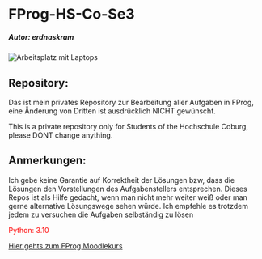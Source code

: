 <html lang="de">
    <div id="title">
        <h1>FProg-HS-Co-Se3</h1>
        <h5>Autor: erdnaskram</h5>
    </div>
    <div class="inhalt_box">
            <img src="https://images.unsplash.com/photo-1519389950473-47ba0277781c?ixlib=rb-1.2.1&ixid=eyJhcHBfaWQiOjEyMDd9&auto=format&fit=crop&w=2250&q=80" alt="Arbeitsplatz mit Laptops">
            <h2>Repository:</h2>
            <p>Das ist mein privates Repository zur Bearbeitung aller Aufgaben in FProg, 
                eine Änderung von Dritten ist ausdrücklich NICHT gewünscht.</p>
            <p>This is a private repository only for Students of the Hochschule Coburg, please DONT change anything.</p>
            <h2>Anmerkungen:</h2>
            <p>Ich gebe keine Garantie auf Korrektheit der Lösungen bzw, dass die Lösungen den Vorstellungen 
            des Aufgabenstellers entsprechen. Dieses Repos ist als Hilfe gedacht, wenn man nicht mehr weiter 
            weiß oder man gerne alternative Lösungswege sehen würde. Ich empfehle es trotzdem jedem zu versuchen die Aufgaben selbständig zu lösen
            </p>
            <p style="color: red">Python: 3.10</p>
    </div>
    <div id="intern_link">
        <a id="moodlekurs" href="https://moodle.hs-coburg.de/course/view.php?id=8999">
        Hier gehts zum FProg Moodlekurs
        </a>
    </div>
</html>
